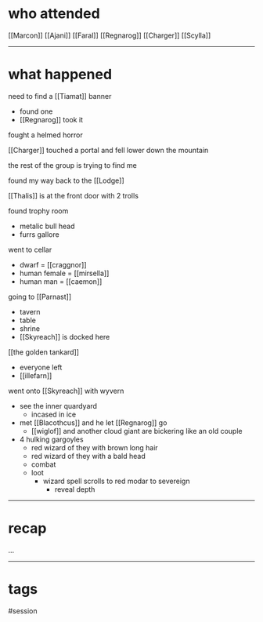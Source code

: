 # who attended

[[Marcon]]
[[Ajani]]
[[Faral]]
[[Regnarog]]
[[Charger]]
[[Scylla]]

---
# what happened

need to find a [[Tiamat]] banner 
- found one
- [[Regnarog]] took it

fought a helmed horror

[[Charger]] touched a portal and fell lower down the mountain

the rest of the group is trying to find me

found my way back to the [[Lodge]]

[[Thalis]] is at the front door with 2 trolls 

found trophy room
- metalic bull head
- furrs gallore

went to cellar
- dwarf = [[craggnor]]
- human female = [[mirsella]]
- human man = [[caemon]]

going to [[Parnast]]
- tavern
- table
- shrine
- [[Skyreach]] is docked here

[[the golden tankard]]
- everyone left
- [[illefarn]]

went onto [[Skyreach]] with wyvern
- see the inner quardyard
	- incased in ice
- met [[Blacothcus]] and he let [[Regnarog]] go
	- [[wiglof]] and another cloud giant are bickering like an old couple
- 4 hulking gargoyles
	- red wizard of they with brown long hair
	- red wizard of they with a bald head
	- combat
	- loot
		- wizard spell scrolls to red modar to severeign
			- reveal depth


---
# recap

...

---
# tags

#session
